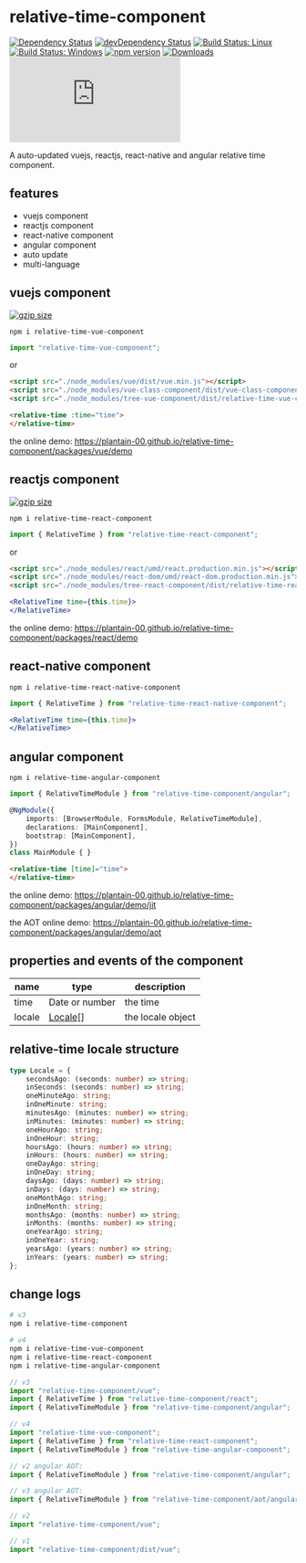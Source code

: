 # relative-time-component

[![Dependency Status](https://david-dm.org/plantain-00/relative-time-component.svg)](https://david-dm.org/plantain-00/relative-time-component)
[![devDependency Status](https://david-dm.org/plantain-00/relative-time-component/dev-status.svg)](https://david-dm.org/plantain-00/relative-time-component#info=devDependencies)
[![Build Status: Linux](https://travis-ci.org/plantain-00/relative-time-component.svg?branch=master)](https://travis-ci.org/plantain-00/relative-time-component)
[![Build Status: Windows](https://ci.appveyor.com/api/projects/status/github/plantain-00/relative-time-component?branch=master&svg=true)](https://ci.appveyor.com/project/plantain-00/relative-time-component/branch/master)
[![npm version](https://badge.fury.io/js/relative-time-component.svg)](https://badge.fury.io/js/relative-time-component)
[![Downloads](https://img.shields.io/npm/dm/relative-time-component.svg)](https://www.npmjs.com/package/relative-time-component)
[![type-coverage](https://img.shields.io/badge/dynamic/json.svg?label=type-coverage&prefix=%E2%89%A5&suffix=%&query=$.typeCoverage.atLeast&uri=https%3A%2F%2Fraw.githubusercontent.com%2Fplantain-00%2Frelative-time-component%2Fmaster%2Fpackage.json)](https://github.com/plantain-00/relative-time-component)

A auto-updated vuejs, reactjs, react-native and angular relative time component.

## features

+ vuejs component
+ reactjs component
+ react-native component
+ angular component
+ auto update
+ multi-language

## vuejs component

[![gzip size](https://img.badgesize.io/https://unpkg.com/relative-time-vue-component?compression=gzip)](https://unpkg.com/relative-time-vue-component)

`npm i relative-time-vue-component`

```ts
import "relative-time-vue-component";
```

or

```html
<script src="./node_modules/vue/dist/vue.min.js"></script>
<script src="./node_modules/vue-class-component/dist/vue-class-component.min.js"></script>
<script src="./node_modules/tree-vue-component/dist/relative-time-vue-component.min.js"></script>
```

```html
<relative-time :time="time">
</relative-time>
```

the online demo: <https://plantain-00.github.io/relative-time-component/packages/vue/demo>

## reactjs component

[![gzip size](https://img.badgesize.io/https://unpkg.com/relative-time-react-component?compression=gzip)](https://unpkg.com/relative-time-react-component)

`npm i relative-time-react-component`

```ts
import { RelativeTime } from "relative-time-react-component";
```

or

```html
<script src="./node_modules/react/umd/react.production.min.js"></script>
<script src="./node_modules/react-dom/umd/react-dom.production.min.js"></script>
<script src="./node_modules/tree-react-component/dist/relative-time-react-component.min.js"></script>
```

```jsx
<RelativeTime time={this.time}>
</RelativeTime>
```

the online demo: <https://plantain-00.github.io/relative-time-component/packages/react/demo>

## react-native component

`npm i relative-time-react-native-component`

```ts
import { RelativeTime } from "relative-time-react-native-component";
```

```jsx
<RelativeTime time={this.time}>
</RelativeTime>
```

## angular component

`npm i relative-time-angular-component`

```ts
import { RelativeTimeModule } from "relative-time-component/angular";

@NgModule({
    imports: [BrowserModule, FormsModule, RelativeTimeModule],
    declarations: [MainComponent],
    bootstrap: [MainComponent],
})
class MainModule { }
```

```html
<relative-time [time]="time">
</relative-time>
```

the online demo: <https://plantain-00.github.io/relative-time-component/packages/angular/demo/jit>

the AOT online demo: <https://plantain-00.github.io/relative-time-component/packages/angular/demo/aot>

## properties and events of the component

name | type | description
--- | --- | ---
time | Date or number | the time
locale | [Locale](#relative-time-locale-structure)[] | the locale object

## relative-time locale structure

```ts
type Locale = {
    secondsAgo: (seconds: number) => string;
    inSeconds: (seconds: number) => string;
    oneMinuteAgo: string;
    inOneMinute: string;
    minutesAgo: (minutes: number) => string;
    inMinutes: (minutes: number) => string;
    oneHourAgo: string;
    inOneHour: string;
    hoursAgo: (hours: number) => string;
    inHours: (hours: number) => string;
    oneDayAgo: string;
    inOneDay: string;
    daysAgo: (days: number) => string;
    inDays: (days: number) => string;
    oneMonthAgo: string;
    inOneMonth: string;
    monthsAgo: (months: number) => string;
    inMonths: (months: number) => string;
    oneYearAgo: string;
    inOneYear: string;
    yearsAgo: (years: number) => string;
    inYears: (years: number) => string;
};
```

## change logs

```bash
# v3
npm i relative-time-component

# v4
npm i relative-time-vue-component
npm i relative-time-react-component
npm i relative-time-angular-component
```

```ts
// v3
import "relative-time-component/vue";
import { RelativeTime } from "relative-time-component/react";
import { RelativeTimeModule } from "relative-time-component/angular";

// v4
import "relative-time-vue-component";
import { RelativeTime } from "relative-time-react-component";
import { RelativeTimeModule } from "relative-time-angular-component";
```

```ts
// v2 angular AOT:
import { RelativeTimeModule } from "relative-time-component/angular";

// v3 angular AOT:
import { RelativeTimeModule } from "relative-time-component/aot/angular";
```

```ts
// v2
import "relative-time-component/vue";

// v1
import "relative-time-component/dist/vue";
```
